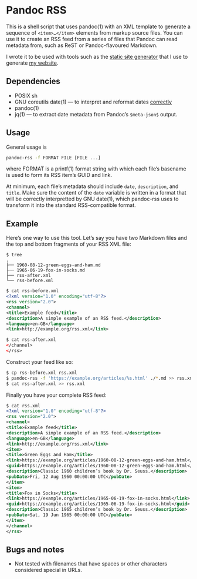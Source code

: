# Pandoc RSS

This is a shell script that uses pandoc(1) with an XML template to
generate a sequence of `<item>…</item>` elements from markup source
files. You can use it to create an RSS feed from a series of files that
Pandoc can read metadata from, such as ReST or Pandoc-flavoured
Markdown.

I wrote it to be used with tools such as the [static site
generator](https://github.com/chambln/red/) that I use to generate [my
website](https://cosine.blue/).

## Dependencies

  - POSIX sh
  - GNU coreutils date(1) — to interpret and reformat dates
    [correctly](https://www.rssboard.org/rss-profile#data-types-datetime)
  - pandoc(1)
  - jq(1) — to extract date metadata from Pandoc’s `$meta-json$` output.

## Usage

General usage is

``` bash
pandoc-rss -f FORMAT FILE [FILE ...]
```

where FORMAT is a printf(1) format string with which each file’s
basename is used to form its RSS item’s GUID and link.

At minimum, each file’s metadata should include `date`, `description`,
and `title`. Make sure the content of the `date` variable is written in
a format that will be correctly interpretted by GNU date(1), which
pandoc-rss uses to transform it into the standard RSS-compatible format.

## Example

Here’s one way to use this tool. Let’s say you have two Markdown files
and the top and bottom fragments of your RSS XML file:

    $ tree
    .
    ├── 1960-08-12-green-eggs-and-ham.md
    ├── 1965-06-19-fox-in-socks.md
    ├── rss-after.xml
    └── rss-before.xml

```xml
$ cat rss-before.xml
<?xml version="1.0" encoding="utf-8"?>
<rss version="2.0">
<channel>
<title>Example feed</title>
<description>A simple example of an RSS feed.</description>
<language>en-GB</language>
<link>http://example.org/rss.xml</link>
```

```xml
$ cat rss-after.xml
</channel>
</rss>
```

Construct your feed like so:

```sh
$ cp rss-before.xml rss.xml
$ pandoc-rss -f 'https://example.org/articles/%s.html' ./*.md >> rss.xml
$ cat rss-after.xml >> rss.xml
```

Finally you have your complete RSS feed:

```xml
$ cat rss.xml
<?xml version="1.0" encoding="utf-8"?>
<rss version="2.0">
<channel>
<title>Example feed</title>
<description>A simple example of an RSS feed.</description>
<language>en-GB</language>
<link>http://example.org/rss.xml</link>
<item>
<title>Green Eggs and Ham</title>
<link>https://example.org/articles/1960-08-12-green-eggs-and-ham.html</link>
<guid>https://example.org/articles/1960-08-12-green-eggs-and-ham.html</guid>
<description>Classic 1960 children’s book by Dr. Seuss.</description>
<pubDate>Fri, 12 Aug 1960 00:00:00 UTC</pubDate>
</item>
<item>
<title>Fox in Socks</title>
<link>https://example.org/articles/1965-06-19-fox-in-socks.html</link>
<guid>https://example.org/articles/1965-06-19-fox-in-socks.html</guid>
<description>Classic 1965 children’s book by Dr. Seuss.</description>
<pubDate>Sat, 19 Jun 1965 00:00:00 UTC</pubDate>
</item>
</channel>
</rss>
```

## Bugs and notes

  - Not tested with filenames that have spaces or other characters
    considered special in URLs.
